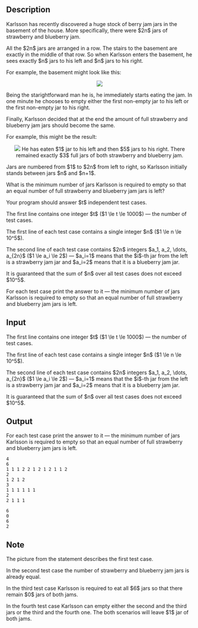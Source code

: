 ## Description

<div><p>Karlsson has recently discovered a huge stock of berry jam jars in the basement of the house. More specifically, there were $2n$ jars of strawberry and blueberry jam.</p><p>All the $2n$ jars are arranged in a row. The stairs to the basement are exactly in the middle of that row. So when Karlsson enters the basement, he sees exactly $n$ jars to his left and $n$ jars to his right.</p><p>For example, the basement might look like this:</p><center> <img class="tex-graphics" src="file://83w30sp8.png" style="max-width: 100.0%;max-height: 100.0%;"> </center><p>Being the starightforward man he is, he immediately starts eating the jam. In one minute he chooses to empty either the first non-empty jar to his left or the first non-empty jar to his right.</p><p>Finally, Karlsson decided that at the end the amount of full strawberry and blueberry jam jars should become the same.</p><p>For example, this might be the result:</p><center> <img class="tex-graphics" src="file://3tIkxWI2.png" style="max-width: 100.0%;max-height: 100.0%;"> <span class="tex-font-style-it">He has eaten $1$ jar to his left and then $5$ jars to his right.</span> <span class="tex-font-style-it">There remained exactly $3$ full jars of both strawberry and blueberry jam.</span> </center><p>Jars are numbered from $1$ to $2n$ from left to right, so Karlsson initially stands between jars $n$ and $n+1$.</p><p>What is the minimum number of jars Karlsson is required to empty so that an equal number of full strawberry and blueberry jam jars is left?</p><p>Your program should answer $t$ independent test cases.</p></div><div class="input-specification"><p>The first line contains one integer $t$ ($1 \le t \le 1000$) — the number of test cases.</p><p>The first line of each test case contains a single integer $n$ ($1 \le n \le 10^5$).</p><p>The second line of each test case contains $2n$ integers $a_1, a_2, \dots, a_{2n}$ ($1 \le a_i \le 2$) — $a_i=1$ means that the $i$-th jar from the left is a strawberry jam jar and $a_i=2$ means that it is a blueberry jam jar.</p><p>It is guaranteed that the sum of $n$ over all test cases does not exceed $10^5$.</p></div><div class="output-specification"><p>For each test case print the answer to it — the minimum number of jars Karlsson is required to empty so that an equal number of full strawberry and blueberry jam jars is left.</p></div>

## Input

<p>The first line contains one integer $t$ ($1 \le t \le 1000$) — the number of test cases.</p><p>The first line of each test case contains a single integer $n$ ($1 \le n \le 10^5$).</p><p>The second line of each test case contains $2n$ integers $a_1, a_2, \dots, a_{2n}$ ($1 \le a_i \le 2$) — $a_i=1$ means that the $i$-th jar from the left is a strawberry jam jar and $a_i=2$ means that it is a blueberry jam jar.</p><p>It is guaranteed that the sum of $n$ over all test cases does not exceed $10^5$.</p>

## Output

<p>For each test case print the answer to it — the minimum number of jars Karlsson is required to empty so that an equal number of full strawberry and blueberry jam jars is left.</p>





```input1
4
6
1 1 1 2 2 1 2 1 2 1 1 2
2
1 2 1 2
3
1 1 1 1 1 1
2
2 1 1 1
```




```output1
6
0
6
2
```



## Note

<p>The picture from the statement describes the first test case.</p><p>In the second test case the number of strawberry and blueberry jam jars is already equal.</p><p>In the third test case Karlsson is required to eat all $6$ jars so that there remain $0$ jars of both jams.</p><p>In the fourth test case Karlsson can empty either the second and the third jars or the third and the fourth one. The both scenarios will leave $1$ jar of both jams.</p>
